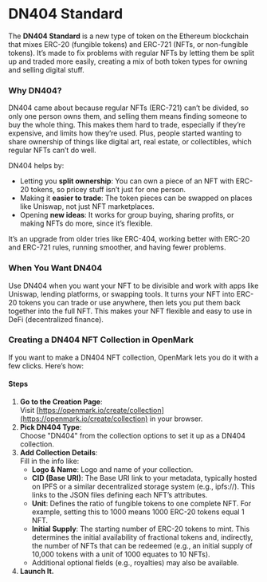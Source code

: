 # DN404 Standard

The **DN404 Standard** is a new type of token on the Ethereum blockchain that mixes ERC-20 (fungible tokens) and ERC-721 (NFTs, or non-fungible tokens). It’s made to fix problems with regular NFTs by letting them be split up and traded more easily, creating a mix of both token types for owning and selling digital stuff.

### Why DN404?

DN404 came about because regular NFTs (ERC-721) can’t be divided, so only one person owns them, and selling them means finding someone to buy the whole thing. This makes them hard to trade, especially if they’re expensive, and limits how they’re used. Plus, people started wanting to share ownership of things like digital art, real estate, or collectibles, which regular NFTs can’t do well.

DN404 helps by:

* Letting you **split ownership**: You can own a piece of an NFT with ERC-20 tokens, so pricey stuff isn’t just for one person.
* Making it **easier to trade**: The token pieces can be swapped on places like Uniswap, not just NFT marketplaces.
* Opening **new ideas**: It works for group buying, sharing profits, or making NFTs do more, since it’s flexible.

It’s an upgrade from older tries like ERC-404, working better with ERC-20 and ERC-721 rules, running smoother, and having fewer problems.

### When You Want DN404

Use DN404 when you want your NFT to be divisible and work with apps like Uniswap, lending platforms, or swapping tools. It turns your NFT into ERC-20 tokens you can trade or use anywhere, then lets you put them back together into the full NFT. This makes your NFT flexible and easy to use in DeFi (decentralized finance).

### Creating a DN404 NFT Collection in OpenMark

If you want to make a DN404 NFT collection, OpenMark lets you do it with a few clicks. Here’s how:

#### Steps

1. **Go to the Creation Page**:\
   Visit [https://openmark.io/create/collection](https://openmark.io/create/collection) in your browser.
2. **Pick DN404 Type**:\
   Choose "DN404" from the collection options to set it up as a DN404 collection.
3. **Add Collection Details**:\
   Fill in the info like:
   * **Logo & Name**: Logo and name of your collection.
   * **CID (Base URI)**: The Base URI link to your metadata, typically hosted on IPFS or a similar decentralized storage system (e.g., ipfs://). This links to the JSON files defining each NFT’s attributes.
   * **Unit**: Defines the ratio of fungible tokens to one complete NFT. For example, setting this to 1000 means 1000 ERC-20 tokens equal 1 NFT.
   * **Initial Supply**: The starting number of ERC-20 tokens to mint. This determines the initial availability of fractional tokens and, indirectly, the number of NFTs that can be redeemed (e.g., an initial supply of 10,000 tokens with a unit of 1000 equates to 10 NFTs).
   * Additional optional fields (e.g., royalties) may also be available.
4. **Launch It.**

